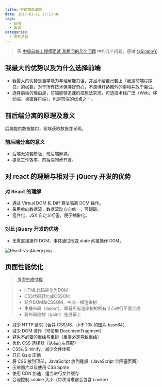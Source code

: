 ```yaml
---
title: 答前端面试题
date: 2017-03-11 17:13:46
tags: 
  - 前端
  - 面试
categories: 
  - 思考总结
---
```


> 答 [中级前端工程师面试 我想问的几个问题](https://zhuanlan.zhihu.com/p/25701897) 中的几个问题，感谢 [@SimplyY
](https://www.zhihu.com/people/simplyy/answers)

## 我最大的优势以及为什么选择前端

- 我最大的优势是自学能力与理解能力强，并且不给自己套上『我是前端程序员』的枷锁，对于所有技术保持好奇心，不畏惧舒适圈外的事物并敢于尝试。
- 选择前端的理由是，前端能够迅速的把想法实现，可选技术栈广泛（Web，移动端，桌面客户端），也是前端的优点之一。

<!--more-->

## 前后端分离的原理及意义
后端提供数据接口，前端获取数据并呈现。
### 前后端分离的意义
- 后端无须套模版，前后端解耦。
- 提高工作效率，前后端同步开发。

## 对 react 的理解与相对于 jQuery 开发的优势
### 对 React 的理解
  - 通过 Virtual DOM 和 Diff 算法隔离 DOM 操作。
  - 采用单向数据流，数据流动方向单一，可跟踪。
  - 组件化，JSX 自定义标签，便于抽象化。

### 对比 jQuery 开发的优势
- 无需直接操作 DOM，事件通过改变 state 间接操作 DOM。

![React-vs-jQuery.png](https://ww3.sinaimg.cn/large/006tKfTcgy1fdj0r2scb1j313u10u7c4.jpg)


## 页面性能优化
> **页面生成过程**

>  - HTML代码转化为DOM
>  - CSS代码转化成CSSOM
>  - 结合DOM和CSSOM，生成一棵渲染树
>  - 生成布局（layout），即将所有渲染树的所有节点进行平面合成
>  - 将布局绘制（paint）在屏幕上

- 减少 HTTP 请求（合并 CSS/JS，小于 10k 的图片 base64）
- 减少 DOM 操作（可使用 DocumentFragment）
- 避免不必要的重绘与重排（重排必定导致重绘）
- 优化 CSS 选择器（从右向左匹配）
- CSS/JS minify，减少文件体积
- 开启 Gzip 压缩
- 将 CSS 放到顶部，JavaScript 放到尾部（JavaScript 会阻塞页面）
- 压缩图片以及使用 CSS Sprite
- 使用 CDN 加速，适当进行文件缓存
- 合理控制 cookie 大小（每次请求都会包含 cookie）


